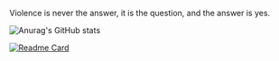 Violence is never the answer, it is the question, and the answer is yes.

![Anurag's GitHub stats](https://github-readme-stats.vercel.app/api?username=Shylke&show_icons=true&theme=algolia)

[![Readme Card](https://github-readme-stats.vercel.app/api/pin/?username=Shylke&repo=colors&theme=algolia&show_owner=true)](https://github.com/Shylke/colors)



<!-- **Shylke/Shylke** is a ✨ _special_ ✨ repository because its `README.md` (this file) appears on your GitHub profile.

Here are some ideas to get you started: 

- 🔭 I’m currently working on ... my site
- 🌱 I’m currently learning ... HTML and CSS (and failing)
- 👯 I’m looking to collaborate on ...
- 🤔 I’m looking for help with ...
- 💬 Ask me about ...
- 📫 How to reach me: ...
- 😄 Pronouns: ... they/them
- ⚡ Fun fact: ...

-->
